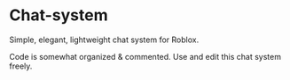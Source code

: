 # Chat-system
Simple, elegant, lightweight chat system for Roblox.


Code is somewhat organized & commented.
Use and edit this chat system freely.
